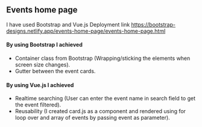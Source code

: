 ## Events home page

I have used Bootstrap and Vue.js
Deployment link
https://bootstrap-designs.netlify.app/events-home-page/events-home-page.html

#### By using Bootstrap I achieved

- Container class from Bootstrap (Wrapping/sticking the elements when screen size changes).
- Gutter between the event cards.

#### By using Vue.js I achieved

- Realtime searching (User can enter the event name in search field to get the event filtered).
- Reusability (I created card.js as a component and rendered using for loop over and array of events by passing event as parameter).
